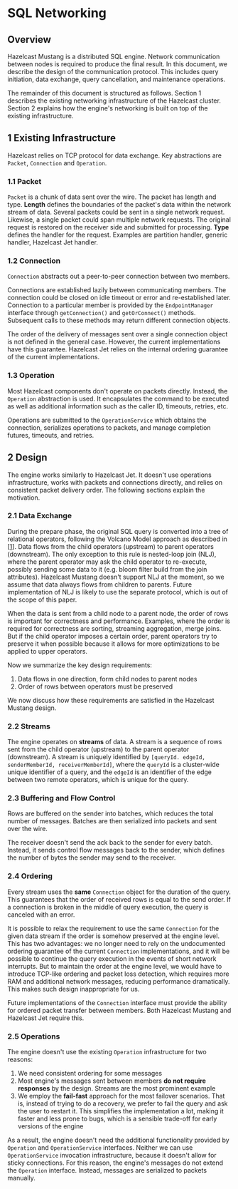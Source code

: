 # SQL Networking

## Overview
Hazelcast Mustang is a distributed SQL engine. Network communication between nodes is required to produce the final result.
In this document, we describe the design of the communication protocol. This includes query initiation, data exchange,
query cancellation, and maintenance operations.

The remainder of this document is structured as follows. Section 1 describes the existing networking infrastructure of the
Hazelcast cluster. Section 2 explains how the engine's networking is built on top of the existing infrastructure.

## 1 Existing Infrastructure

Hazelcast relies on TCP protocol for data exchange. Key abstractions are `Packet`, `Connection` and `Operation`.

### 1.1 Packet

`Packet` is a chunk of data sent over the wire. The packet has length and type. **Length** defines the boundaries of the
packet's data within the network stream of data. Several packets could be sent in a single network request. Likewise, a
single packet could span multiple network requests. The original request is restored on the receiver side and submitted for
processing. **Type** defines the handler for the request. Examples are partition handler, generic handler, Hazelcast Jet
handler.

### 1.2 Connection

`Connection` abstracts out a peer-to-peer connection between two members.

Connections are established lazily between communicating members. The connection could be closed on idle timeout or error and
re-established later. Connection to a particular member is provided by the `EndpointManager` interface through
`getConnection()` and `getOrConnect()` methods. Subsequent calls to these methods may return different connection objects.

The order of the delivery of messages sent over a single connection object is not defined in the general case. However, the
current implementations have this guarantee. Hazelcast Jet relies on the internal ordering guarantee of the current
implementations.

### 1.3 Operation

Most Hazelcast components don't operate on packets directly. Instead, the `Operation` abstraction is used. It encapsulates the
command to be executed as well as additional information such as the caller ID, timeouts, retries, etc.

Operations are submitted to the `OperationService` which obtains the connection, serializes operations to packets, and manage
completion futures, timeouts, and retries.

## 2 Design

The engine works similarly to Hazelcast Jet. It doesn't use operations infrastructure, works with packets and
connections directly, and relies on consistent packet delivery order. The following sections explain the motivation.

### 2.1 Data Exchange

During the prepare phase, the original SQL query is converted into a tree of relational operators, following the Volcano Model
approach as described in [[1]]. Data flows from the child operators (upstream) to parent operators (downstream). The only
exception to this rule is nested-loop join (NLJ), where the parent operator may ask the child operator to re-execute,
possibly sending some data to it (e.g. bloom filter build from the join attributes). Hazelcast Mustang doesn't support NLJ at
the moment, so we assume that data always flows from children to parents. Future implementation of NLJ is likely to use the
separate protocol, which is out of the scope of this paper.

When the data is sent from a child node to a parent node, the order of rows is important for correctness and performance.
Examples, where the order is required for correctness are sorting, streaming aggregation, merge joins. But if the child
operator imposes a certain order, parent operators try to preserve it when possible because it allows for more optimizations
to be applied to upper operators.

Now we summarize the key design requirements:
1. Data flows in one direction, form child nodes to parent nodes
1. Order of rows between operators must be preserved

We now discuss how these requirements are satisfied in the Hazelcast Mustang design.

### 2.2 Streams

The engine operates on **streams** of data. A stream is a sequence of rows sent from the child operator (upstream) to
the parent operator (downstream). A stream is uniquely identified by `[queryId. edgeId, senderMemberId, receiverMemberId]`,
where the `queryId` is a cluster-wide unique identifier of a query, and the `edgeId` is an identifier of the edge between
two remote operators, which is unique for the query.

### 2.3 Buffering and Flow Control
Rows are buffered on the sender into batches, which reduces the total number of messages. Batches are then serialized
into packets and sent over the wire.

The receiver doesn't send the ack back to the sender for every batch. Instead, it sends control flow messages back to
the sender, which defines the number of bytes the sender may send to the receiver.

### 2.4 Ordering
Every stream uses the **same** `Connection` object for the duration of the query. This guarantees that the order of
received rows is equal to the send order. If a connection is broken in the middle of query execution, the query is
canceled with an error.

It is possible to relax the requirement to use the same `Connection` for the given data stream if the order is somehow
preserved at the engine level. This has two advantages: we no longer need to rely on the undocumented ordering guarantee
of the current `Connection` implementations, and it will be possible to continue the query execution in the events of short
network interrupts. But to maintain the order at the engine level, we would have to introduce TCP-like ordering
and packet loss detection, which requires more RAM and additional network messages, reducing performance dramatically.
This makes such design inappropriate for us.

Future implementations of the `Connection` interface must provide the ability for ordered packet transfer between members.
Both Hazelcast Mustang and Hazelcast Jet require this.

### 2.5 Operations

The engine doesn't use the existing `Operation` infrastructure for two reasons:
1. We need consistent ordering for some messages
1. Most engine's messages sent between members **do not require responses** by the design. Streams are the most prominent
example
1. We employ the **fail-fast** approach for the most failover scenarios. That is, instead of trying to do a recovery, we
prefer to fail the query and ask the user to restart it. This simplifies the implementation a lot, making it faster and less
prone to bugs, which is a sensible trade-off for early versions of the engine

As a result, the engine doesn't need the additional functionality provided by `Operation` and `OperationService` interfaces.
Neither we can use `OperationService` invocation infrastructure, because it doesn't allow for sticky connections. For this
reason, the engine's messages do not extend the `Operation` interface. Instead, messages are serialized to packets manually.

[1]: 02-operator-interface.md "SQL Operator Interface"

